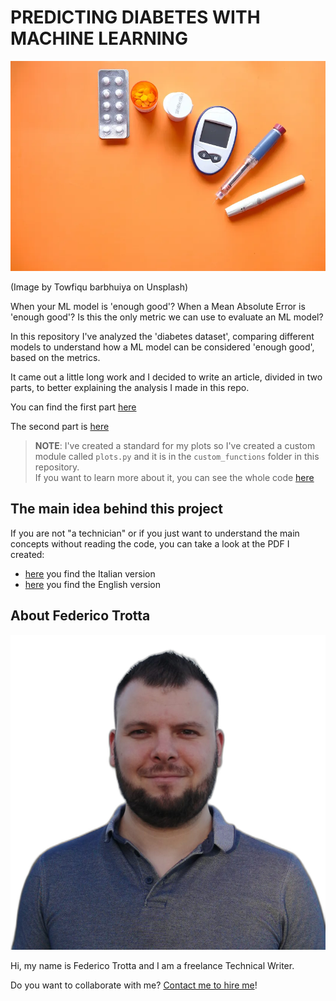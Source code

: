 # PREDICTING DIABETES WITH MACHINE LEARNING
![Diabetes tool from a project by Federico Trotta](img/diabetes.png)

(Image by Towfiqu barbhuiya on Unsplash) 

When your ML model is 'enough good'? 
When a Mean Absolute Error is 'enough good'? Is this the only metric we can use to evaluate an ML model?

In this repository I've analyzed the 'diabetes dataset', comparing different models to understand how a ML model can be considered
'enough good', based on the metrics.

It came out a little long work and I decided to write an article, divided in two parts, to better explaining the analysis I made in this repo.

You can find the first part [here](https://towardsdatascience.com/predicting-diabetes-with-machine-learning-part-i-f151cb764aee)

The second part is [here](https://towardsdatascience.com/predicting-diabetes-with-machine-learning-part-ii-a6f703e8cf04)

> **NOTE**: I've created a standard for my plots so I've created a custom module called `plots.py` and it is in the `custom_functions` folder in this repository. \
> If you want to learn more about it, you can see the whole code [here](https://github.com/federico-trotta/plots_custom_functions/tree/main)

## The main idea behind this project
If you are not "a technician" or if you just want to understand the main concepts without reading the code, you can take a look at the PDF I created:

- [here](https://github.com/federico-trotta/predicting_diabetes_with_ML/blob/main/PDF/ITALIAN/diabetes%20predictions.pdf) you find the Italian version
- [here](https://github.com/federico-trotta/predicting_diabetes_with_ML/blob/main/PDF/ENGLISH/predicting%20diabetes%20with%20ML.pdf) you find the English version

## About Federico Trotta
![Foto od Federico Trotta](img/Federico_Trotta.png)

Hi, my name is Federico Trotta and I am a freelance Technical Writer.

Do you want to collaborate with me? [Contact me to hire me](https://bio.link/federicotrotta)!